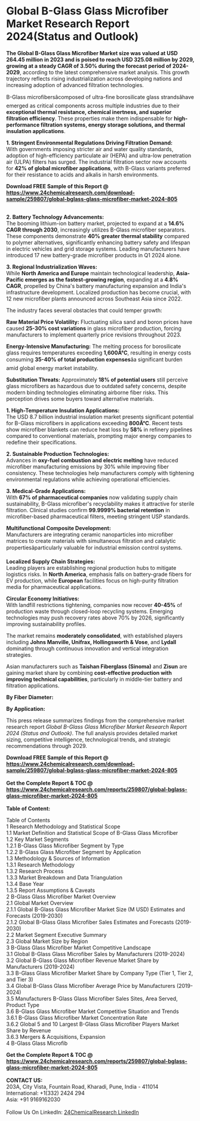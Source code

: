 <h1>Global B-Glass Glass Microfiber Market Research Report 2024(Status and Outlook)</h1><p><strong>The Global B-Glass Glass Microfiber Market size was valued at USD 264.45 million in 2023 and is poised to reach USD 325.08 million by 2029, growing at a steady CAGR of 3.50% during the forecast period of 2024-2029</strong>, according to the latest comprehensive market analysis. This growth trajectory reflects rising industrialization across developing nations and increasing adoption of advanced filtration technologies.</p><p>B-Glass microfibersâcomposed of ultra-fine borosilicate glass strandsâhave emerged as critical components across multiple industries due to their <strong>exceptional thermal resistance, chemical inertness, and superior filtration efficiency</strong>. These properties make them indispensable for <strong>high-performance filtration systems, energy storage solutions, and thermal insulation applications</strong>.</p><p><strong>1. Stringent Environmental Regulations Driving Filtration Demand:</strong><br>
With governments imposing stricter air and water quality standards, adoption of high-efficiency particulate air (HEPA) and ultra-low penetration air (ULPA) filters has surged. The industrial filtration sector now accounts for <strong>42% of global microfiber applications</strong>, with B-Glass variants preferred for their resistance to acids and alkalis in harsh environments.</p><div><b>Download FREE Sample of this Report @ 
            <a href="https://www.24chemicalresearch.com/download-sample/259807/global-bglass-glass-microfiber-market-2024-805">
            https://www.24chemicalresearch.com/download-sample/259807/global-bglass-glass-microfiber-market-2024-805</a></b></div><br><p><strong>2. Battery Technology Advancements:</strong><br>
The booming lithium-ion battery market, projected to expand at a <strong>14.6% CAGR through 2030</strong>, increasingly utilizes B-Glass microfiber separators. These components demonstrate <strong>40% greater thermal stability</strong> compared to polymer alternatives, significantly enhancing battery safety and lifespan in electric vehicles and grid storage systems. Leading manufacturers have introduced 17 new battery-grade microfiber products in Q1 2024 alone.</p><p><strong>3. Regional Industrialization Waves:</strong><br>
While <strong>North America and Europe</strong> maintain technological leadership, <strong>Asia-Pacific emerges as the fastest-growing region</strong>, expanding at a <strong>4.8% CAGR</strong>, propelled by China's battery manufacturing expansion and India's infrastructure development. Localized production has become crucial, with 12 new microfiber plants announced across Southeast Asia since 2022.</p><p>The industry faces several obstacles that could temper growth:</p><p><strong>Raw Material Price Volatility:</strong> Fluctuating silica sand and boron prices have caused <strong>25-30% cost variations</strong> in glass microfiber production, forcing manufacturers to implement quarterly price revisions throughout 2023.</p><p><strong>Energy-Intensive Manufacturing:</strong> The melting process for borosilicate glass requires temperatures exceeding <strong>1,600Â°C</strong>, resulting in energy costs consuming <strong>35-40% of total production expenses</strong>âa significant burden amid global energy market instability.</p><p><strong>Substitution Threats:</strong> Approximately <strong>18% of potential users</strong> still perceive glass microfibers as hazardous due to outdated safety concerns, despite modern binding technologies eliminating airborne fiber risks. This perception drives some buyers toward alternative materials.</p><p><strong>1. High-Temperature Insulation Applications:</strong><br>
The USD 8.7 billion industrial insulation market presents significant potential for B-Glass microfibers in applications exceeding <strong>800Â°C</strong>. Recent tests show microfiber blankets can reduce heat loss by <strong>58%</strong> in refinery pipelines compared to conventional materials, prompting major energy companies to redefine their specifications.</p><p><strong>2. Sustainable Production Technologies:</strong><br>
Advances in <strong>oxy-fuel combustion and electric melting</strong> have reduced microfiber manufacturing emissions by 30% while improving fiber consistency. These technologies help manufacturers comply with tightening environmental regulations while achieving operational efficiencies.</p><p><strong>3. Medical-Grade Applications:</strong><br>
With <strong>67% of pharmaceutical companies</strong> now validating supply chain sustainability, B-Glass microfiber's recyclability makes it attractive for sterile filtration. Clinical studies confirm <strong>99.9999% bacterial retention</strong> in microfiber-based pharmaceutical filters, meeting stringent USP standards.</p><p><strong>Multifunctional Composite Development:</strong><br>
    Manufacturers are integrating ceramic nanoparticles into microfiber matrices to create materials with simultaneous filtration and catalytic propertiesâparticularly valuable for industrial emission control systems.</p><p><strong>Localized Supply Chain Strategies:</strong><br>
    Leading players are establishing regional production hubs to mitigate logistics risks. In <strong>North America</strong>, emphasis falls on battery-grade fibers for EV production, while <strong>European</strong> facilities focus on high-purity filtration media for pharmaceutical applications.</p><p><strong>Circular Economy Initiatives:</strong><br>
    With landfill restrictions tightening, companies now recover <strong>40-45%</strong> of production waste through closed-loop recycling systems. Emerging technologies may push recovery rates above 70% by 2026, significantly improving sustainability profiles.</p><p>The market remains <strong>moderately consolidated</strong>, with established players including <strong>Johns Manville, Unifrax, Hollingsworth &amp; Vose</strong>, and <strong>Lydall</strong> dominating through continuous innovation and vertical integration strategies.</p><p>Asian manufacturers such as <strong>Taishan Fiberglass (Sinoma)</strong> and <strong>Zisun</strong> are gaining market share by combining <strong>cost-effective production with improving technical capabilities</strong>, particularly in middle-tier battery and filtration applications.</p><p><strong>By Fiber Diameter:</strong></p><p><strong>By Application:</strong></p><p>This press release summarizes findings from the comprehensive market research report <em>Global B-Glass Glass Microfiber Market Research Report 2024 (Status and Outlook)</em>. The full analysis provides detailed market sizing, competitive intelligence, technological trends, and strategic recommendations through 2029.</p><div><b>Download FREE Sample of this Report @ 
            <a href="https://www.24chemicalresearch.com/download-sample/259807/global-bglass-glass-microfiber-market-2024-805">
            https://www.24chemicalresearch.com/download-sample/259807/global-bglass-glass-microfiber-market-2024-805</a></b></div><br><div><b>Get the Complete Report & TOC @ 
            <a href="https://www.24chemicalresearch.com/reports/259807/global-bglass-glass-microfiber-market-2024-805">
            https://www.24chemicalresearch.com/reports/259807/global-bglass-glass-microfiber-market-2024-805</a></b></div><br>
            <b>Table of Content:</b><p>Table of Contents<br />
1 Research Methodology and Statistical Scope<br />
1.1 Market Definition and Statistical Scope of B-Glass Glass Microfiber<br />
1.2 Key Market Segments<br />
1.2.1 B-Glass Glass Microfiber Segment by Type<br />
1.2.2 B-Glass Glass Microfiber Segment by Application<br />
1.3 Methodology & Sources of Information<br />
1.3.1 Research Methodology<br />
1.3.2 Research Process<br />
1.3.3 Market Breakdown and Data Triangulation<br />
1.3.4 Base Year<br />
1.3.5 Report Assumptions & Caveats<br />
2 B-Glass Glass Microfiber Market Overview<br />
2.1 Global Market Overview<br />
2.1.1 Global B-Glass Glass Microfiber Market Size (M USD) Estimates and Forecasts (2019-2030)<br />
2.1.2 Global B-Glass Glass Microfiber Sales Estimates and Forecasts (2019-2030)<br />
2.2 Market Segment Executive Summary<br />
2.3 Global Market Size by Region<br />
3 B-Glass Glass Microfiber Market Competitive Landscape<br />
3.1 Global B-Glass Glass Microfiber Sales by Manufacturers (2019-2024)<br />
3.2 Global B-Glass Glass Microfiber Revenue Market Share by Manufacturers (2019-2024)<br />
3.3 B-Glass Glass Microfiber Market Share by Company Type (Tier 1, Tier 2, and Tier 3)<br />
3.4 Global B-Glass Glass Microfiber Average Price by Manufacturers (2019-2024)<br />
3.5 Manufacturers B-Glass Glass Microfiber Sales Sites, Area Served, Product Type<br />
3.6 B-Glass Glass Microfiber Market Competitive Situation and Trends<br />
3.6.1 B-Glass Glass Microfiber Market Concentration Rate<br />
3.6.2 Global 5 and 10 Largest B-Glass Glass Microfiber Players Market Share by Revenue<br />
3.6.3 Mergers & Acquisitions, Expansion<br />
4 B-Glass Glass Microfib</p><div><b>Get the Complete Report & TOC @ 
            <a href="https://www.24chemicalresearch.com/reports/259807/global-bglass-glass-microfiber-market-2024-805">
            https://www.24chemicalresearch.com/reports/259807/global-bglass-glass-microfiber-market-2024-805</a></b></div><br><b>CONTACT US:</b><br>
            203A, City Vista, Fountain Road, Kharadi, Pune, India - 411014<br>
            International: +1(332) 2424 294<br>
            Asia: +91 9169162030 <br><br>
            Follow Us On LinkedIn: <a href="https://www.linkedin.com/company/24chemicalresearch/">24ChemicalResearch LinkedIn</a>